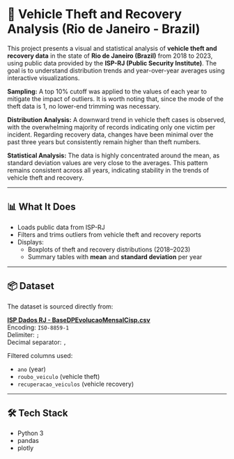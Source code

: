 # 🚗 Vehicle Theft and Recovery Analysis (Rio de Janeiro - Brazil)

This project presents a visual and statistical analysis of **vehicle theft and recovery data** in the state of **Rio de Janeiro (Brazil)** from 2018 to 2023, using public data provided by the **ISP-RJ (Public Security Institute)**. The goal is to understand distribution trends and year-over-year averages using interactive visualizations.

**Sampling:**
A top 10% cutoff was applied to the values of each year to mitigate the impact of outliers. It is worth noting that, since the mode of the theft data is 1, no lower-end trimming was necessary.

**Distribution Analysis:**
A downward trend in vehicle theft cases is observed, with the overwhelming majority of records indicating only one victim per incident. Regarding recovery data, changes have been minimal over the past three years but consistently remain higher than theft numbers.

**Statistical Analysis:**
The data is highly concentrated around the mean, as standard deviation values are very close to the averages. This pattern remains consistent across all years, indicating stability in the trends of vehicle theft and recovery.

---

## 📊 What It Does

- Loads public data from ISP-RJ
- Filters and trims outliers from vehicle theft and recovery reports
- Displays:
  - Boxplots of theft and recovery distributions (2018–2023)
  - Summary tables with **mean** and **standard deviation** per year

---

## 📦 Dataset

The dataset is sourced directly from:

**[ISP Dados RJ - BaseDPEvolucaoMensalCisp.csv](http://www.ispdados.rj.gov.br/Arquivos/BaseDPEvolucaoMensalCisp.csv)**  
Encoding: `ISO-8859-1`  
Delimiter: `;`  
Decimal separator: `,`

Filtered columns used:
- `ano` (year)
- `roubo_veiculo` (vehicle theft)
- `recuperacao_veiculos` (vehicle recovery)

---

## 🛠️ Tech Stack

- Python 3
- pandas
- plotly
